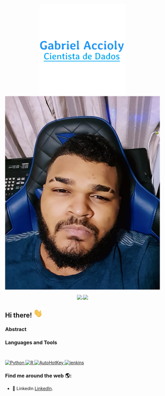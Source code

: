 <p align="center">
  <a href="#">
    <img align="center" width="280" src="signature.png" />
  </a>
  <a href="#">
    <img align="center" width="510" src="20200902_182539_05.jpg" />
  </a>
</p>

<p align="center">
  <a href="https://github.com/oaccioly">
    <img
      align="center"
      src="https://github-readme-stats.vercel.app/api/top-langs/?username=oaccioly&layout=compact"
    />
  </a>
  <a href="https://github.com/oaccioly">
    <img
      align="center"
      height="165"
      src="https://github-readme-stats.vercel.app/api?username=oaccioly&count_private=true&show_icons=true&custom_title=Github%20Status&hide=issues"
    />
  </a>
</p>

## Hi there! <img src="Hi.gif" width="30px"></h2>


### Abstract



### Languages and Tools

<br/>

<p align="left">
  <a href="https://www.python.org/" target="_blank">
    <img
      src="https://devicon.dev/devicon.git/icons/python/python-original.svg"
      alt="Python"
      width="40"
      height="40"
    />
  </a>
  <a href="https://rstudio.com/" target="_blank">
    <img
      src="https://icons.iconarchive.com/icons/papirus-team/papirus-apps/256/rstudio-icon.png"
      alt="R"
      width="40"
      height="40"
    />
  </a>
  <a
    href="https://www.anaconda.com/"
    target="_blank"
  >
    <img
      src="https://www.clipartmax.com/png/full/349-3490136_anaconda-icon-anaconda-python-icon.png"
      alt="AutoHotKey"
      width="40"
      height="40"
    />
  </a>
  <a href="https://www.mysql.com/" target="_blank">
    <img
      src="https://devicon.dev/devicon.git/icons/mysql/mysql-original.svg"
      alt="jenkins"
      width="40"
      height="40"
    />
  </a>
</p>

### Find me around the web 🌎:

- 💼 Linkedin <a href="https://www.linkedin.com/in/oaccioly/">LinkedIn</a>.
